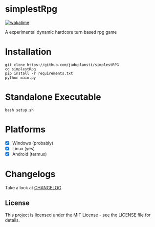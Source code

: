 # simplestRpg
[![wakatime](https://wakatime.com/badge/user/333d76b5-5f3b-4fac-8d00-9f631ecaaf60/project/e325c3ff-5ff6-42c5-b654-8005571da2cf.svg)](https://wakatime.com/badge/user/333d76b5-5f3b-4fac-8d00-9f631ecaaf60/project/e325c3ff-5ff6-42c5-b654-8005571da2cf)

A experimental dynamic hardcore turn based rpg game

# Installation
```
git clone https://github.com/jaduplansti/simplestRPG
cd simplestRpg
pip install -r requirements.txt
python main.py
```

# Standalone Executable
```
bash setup.sh
```

# Platforms 
- [x] Windows (probably)
- [x] Linux (yes)
- [x] Android (termux)

# Changelogs
Take a look at [CHANGELOG](changelog.txt)

## License
This project is licensed under the MIT License - see the [LICENSE](LICENSE) file for details.
